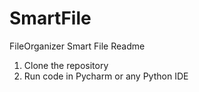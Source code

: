 # SmartFile
FileOrganizer
Smart File Readme

1. Clone the repository 
2. Run code in Pycharm or any Python IDE
